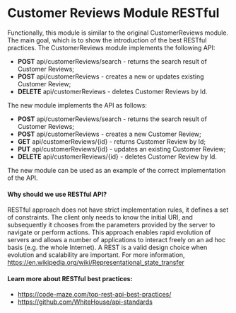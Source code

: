# Customer Reviews Module RESTful
Functionally, this module is similar to the original CustomerReviews module. The main goal, which is to show the introduction of the best RESTful practices. The CustomerReviews module implements the following API:

* <b>POST</b> api/customerReviews/search - returns the search result of Customer Reviews;
* <b>POST</b> api/customerReviews - creates a new or updates existing Customer Review;
* <b>DELETE</b> api/customerReviews - deletes Customer Reviews by Id.

The new module implements the API as follows:
* <b>POST</b> api/customerReviews/search - returns the search result of Customer Reviews;
* <b>POST</b> api/customerReviews - creates a new Customer Review;
* <b>GET</b> api/customerReviews/{id} - returns Customer Review by Id;
* <b>PUT</b> api/customerReviews/{id} - updates an existing Customer Review;
* <b>DELETE</b> api/customerReviews/{id} - deletes Customer Review by Id.

The new module can be used as an example of the correct implementation of the API.

#### Why should we use RESTful API?
RESTful approach does not have strict implementation rules, it defines a set of constraints. The client only needs to know the initial URI, and subsequently it chooses from the parameters provided by the server to navigate or perform actions. This approach enables rapid evolution of servers and allows a number of applications to interact freely on an ad hoc basis (e.g. the whole Internet). A REST is a valid design choice when evolution and scalability are important. For more information, https://en.wikipedia.org/wiki/Representational_state_transfer

#### Learn more about RESTful best practices:
* https://code-maze.com/top-rest-api-best-practices/
* https://github.com/WhiteHouse/api-standards
